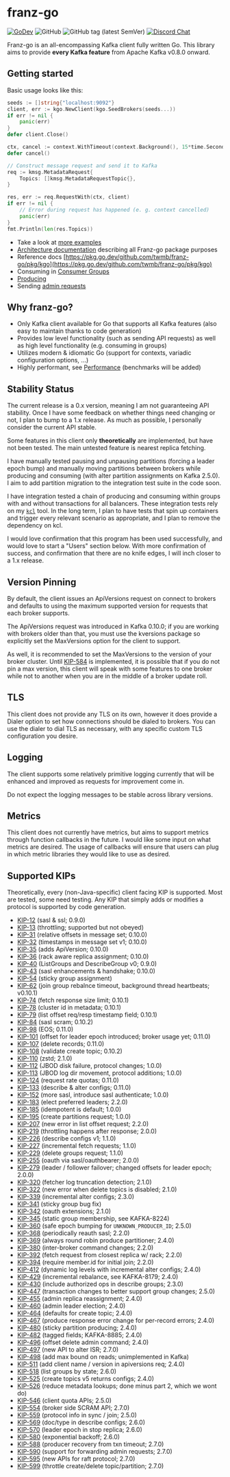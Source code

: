 franz-go
===

[![GoDev](https://img.shields.io/static/v1?label=godev&message=reference&color=00add8)][godev]
![GitHub](https://img.shields.io/github/license/twmb/franz-go)
![GitHub tag (latest SemVer)](https://img.shields.io/github/v/tag/twmb/franz-go)
[![Discord Chat](https://img.shields.io/badge/discord-online-brightgreen.svg)](https://discord.gg/K4R5c8zsMS)

[godev]: https://pkg.go.dev/github.com/twmb/franz-go/pkg/kgo

Franz-go is an all-encompassing Kafka client fully written Go. This library aims to provide **every Kafka feature** from 
Apache Kafka v0.8.0 onward.

## Getting started

Basic usage looks like this:

```go
seeds := []string{"localhost:9092"}
client, err := kgo.NewClient(kgo.SeedBrokers(seeds...))
if err != nil {
    panic(err)
}
defer client.Close()

ctx, cancel := context.WithTimeout(context.Background(), 15*time.Second)
defer cancel()

// Construct message request and send it to Kafka
req := kmsg.MetadataRequest{
    Topics: []kmsg.MetadataRequestTopic{},
}

res, err := req.RequestWith(ctx, client)
if err != nil {
    // Error during request has happened (e. g. context cancelled)
    panic(err)
}
fmt.Println(len(res.Topics))
```

- Take a look at [more examples](./examples) 
- [Architecture documentation](./docs/architecture.md) describing all Franz-go package purposes
- Reference docs [https://pkg.go.dev/github.com/twmb/franz-go/pkg/kgo](https://pkg.go.dev/github.com/twmb/franz-go/pkg/kgo)
- Consuming in [Consumer Groups](./docs/consumer-groups.md)
- [Producing](./docs/producer.md)
- Sending [admin requests](./docs/admin-requests.md)

## Why franz-go?

- Only Kafka client available for Go that supports all Kafka features (also easy to maintain thanks to code generation)
- Provides low level functionality (such as sending API requests) as well as high level functionality (e.g. consuming in groups)
- Utilizes modern & idiomatic Go (support for contexts, variadic configuration options, ...)
- Highly performant, see [Performance](./docs/performance.md) (benchmarks will be added)

## Stability Status

The current release is a 0.x version, meaning I am not guaranteeing API
stability. Once I have some feedback on whether things need changing or not,
I plan to bump to a 1.x release. As much as possible, I personally consider
the current API stable.

Some features in this client only **theoretically** are implemented, but have
not been tested. The main untested feature is nearest replica fetching.

I have manually tested pausing and unpausing partitions (forcing a leader epoch
bump) and manually moving partitions between brokers while producing and
consuming (with alter partition assignments on Kafka 2.5.0). I aim to add
partition migration to the integration test suite in the code soon.

I have integration tested a chain of producing and consuming within groups
with and without transactions for all balancers. These integration tests rely
on my [`kcl`][2] tool. In the long term, I plan to have tests that spin up
containers and trigger every relevant scenario as appropriate, and I plan to
remove the dependency on kcl.

[2]: https://github.com/twmb/kcl

I would love confirmation that this program has been used successfully, and
would love to start a "Users" section below. With more confirmation of success,
and confirmation that there are no knife edges, I will inch closer to a 1.x
release.

## Version Pinning

By default, the client issues an ApiVersions request on connect to brokers
and defaults to using the maximum supported version for requests that each
broker supports.

The ApiVersions request was introduced in Kafka 0.10.0; if you are working
with brokers older than that, you must use the kversions package so explicitly
set the MaxVersions option for the client to support.

As well, it is recommended to set the MaxVersions to the version of your
broker cluster. Until [KIP-584][5] is implemented, it is possible that
if you do not pin a max version, this client will speak with some features
to one broker while not to another when you are in the middle of a broker
update roll.

[5]: https://cwiki.apache.org/confluence/display/KAFKA/KIP-584%3A+Versioning+scheme+for+features

## TLS

This client does not provide any TLS on its own, however it does provide
a Dialer option to set how connections should be dialed to brokers. You
can use the dialer to dial TLS as necessary, with any specific custom
TLS configuration you desire.

## Logging

The client supports some relatively primitive logging currently that will
be enhanced and improved as requests for improvement come in.

Do not expect the logging messages to be stable across library versions.

## Metrics

This client does not currently have metrics, but aims to support metrics
through function callbacks in the future. I would like some input on
what metrics are desired. The usage of callbacks will ensure that users
can plug in which metric libraries they would like to use as desired.

## Supported KIPs

Theoretically, every (non-Java-specific) client facing KIP is supported.
Most are tested, some need testing. Any KIP that simply adds or modifies
a protocol is supported by code generation.

- [KIP-12](https://cwiki.apache.org/confluence/pages/viewpage.action?pageId=51809888) (sasl & ssl; 0.9.0)
- [KIP-13](https://cwiki.apache.org/confluence/display/KAFKA/KIP-13+-+Quotas) (throttling; supported but not obeyed)
- [KIP-31](https://cwiki.apache.org/confluence/display/KAFKA/KIP-31+-+Move+to+relative+offsets+in+compressed+message+sets) (relative offsets in message set; 0.10.0)
- [KIP-32](https://cwiki.apache.org/confluence/display/KAFKA/KIP-32+-+Add+timestamps+to+Kafka+message) (timestamps in message set v1; 0.10.0)
- [KIP-35](https://cwiki.apache.org/confluence/display/KAFKA/KIP-35+-+Retrieving+protocol+version) (adds ApiVersion; 0.10.0)
- [KIP-36](https://cwiki.apache.org/confluence/display/KAFKA/KIP-36+Rack+aware+replica+assignment) (rack aware replica assignment; 0.10.0)
- [KIP-40](https://cwiki.apache.org/confluence/display/KAFKA/KIP-40%3A+ListGroups+and+DescribeGroup) (ListGroups and DescribeGroup v0; 0.9.0)
- [KIP-43](https://cwiki.apache.org/confluence/display/KAFKA/KIP-43%3A+Kafka+SASL+enhancements) (sasl enhancements & handshake; 0.10.0)
- [KIP-54](https://cwiki.apache.org/confluence/display/KAFKA/KIP-54+-+Sticky+Partition+Assignment+Strategy) (sticky group assignment)
- [KIP-62](https://cwiki.apache.org/confluence/display/KAFKA/KIP-62%3A+Allow+consumer+to+send+heartbeats+from+a+background+thread) (join group rebalnce timeout, background thread heartbeats; v0.10.1)
- [KIP-74](https://cwiki.apache.org/confluence/display/KAFKA/KIP-74%3A+Add+Fetch+Response+Size+Limit+in+Bytes) (fetch response size limit; 0.10.1)
- [KIP-78](https://cwiki.apache.org/confluence/display/KAFKA/KIP-78%3A+Cluster+Id) (cluster id in metadata; 0.10.1)
- [KIP-79](https://cwiki.apache.org/confluence/pages/viewpage.action?pageId=65868090) (list offset req/resp timestamp field; 0.10.1)
- [KIP-84](https://cwiki.apache.org/confluence/display/KAFKA/KIP-84%3A+Support+SASL+SCRAM+mechanisms) (sasl scram; 0.10.2)
- [KIP-98](https://cwiki.apache.org/confluence/display/KAFKA/KIP-98+-+Exactly+Once+Delivery+and+Transactional+Messaging) (EOS; 0.11.0)
- [KIP-101](https://cwiki.apache.org/confluence/display/KAFKA/KIP-101+-+Alter+Replication+Protocol+to+use+Leader+Epoch+rather+than+High+Watermark+for+Truncation) (offset for leader epoch introduced; broker usage yet; 0.11.0)
- [KIP-107](https://cwiki.apache.org/confluence/display/KAFKA/KIP-107%3A+Add+deleteRecordsBefore%28%29+API+in+AdminClient) (delete records; 0.11.0)
- [KIP-108](https://cwiki.apache.org/confluence/display/KAFKA/KIP-108%3A+Create+Topic+Policy) (validate create topic; 0.10.2)
- [KIP-110](https://cwiki.apache.org/confluence/display/KAFKA/KIP-110%3A+Add+Codec+for+ZStandard+Compression) (zstd; 2.1.0)
- [KIP-112](https://cwiki.apache.org/confluence/display/KAFKA/KIP-112%3A+Handle+disk+failure+for+JBOD) (JBOD disk failure, protocol changes; 1.0.0)
- [KIP-113](https://cwiki.apache.org/confluence/display/KAFKA/KIP-113%3A+Support+replicas+movement+between+log+directories) (JBOD log dir movement, protocol additions; 1.0.0)
- [KIP-124](https://cwiki.apache.org/confluence/display/KAFKA/KIP-124+-+Request+rate+quotas) (request rate quotas; 0.11.0)
- [KIP-133](https://cwiki.apache.org/confluence/display/KAFKA/KIP-133%3A+Describe+and+Alter+Configs+Admin+APIs) (describe & alter configs; 0.11.0)
- [KIP-152](https://cwiki.apache.org/confluence/display/KAFKA/KIP-152+-+Improve+diagnostics+for+SASL+authentication+failures) (more sasl, introduce sasl authenticate; 1.0.0)
- [KIP-183](https://cwiki.apache.org/confluence/display/KAFKA/KIP-183+-+Change+PreferredReplicaLeaderElectionCommand+to+use+AdminClient) (elect preferred leaders; 2.2.0)
- [KIP-185](https://cwiki.apache.org/confluence/display/KAFKA/KIP-185%3A+Make+exactly+once+in+order+delivery+per+partition+the+default+Producer+setting) (idempotent is default; 1.0.0)
- [KIP-195](https://cwiki.apache.org/confluence/display/KAFKA/KIP-195%3A+AdminClient.createPartitions) (create partitions request; 1.0.0)
- [KIP-207](https://cwiki.apache.org/confluence/display/KAFKA/KIP-207%3A+Offsets+returned+by+ListOffsetsResponse+should+be+monotonically+increasing+even+during+a+partition+leader+change) (new error in list offset request; 2.2.0)
- [KIP-219](https://cwiki.apache.org/confluence/display/KAFKA/KIP-219+-+Improve+quota+throttle+communication) (throttling happens after response; 2.0.0)
- [KIP-226](https://cwiki.apache.org/confluence/display/KAFKA/KIP-226+-+Dynamic+Broker+Configuration) (describe configs v1; 1.1.0)
- [KIP-227](https://cwiki.apache.org/confluence/display/KAFKA/KIP-227%3A+Introduce+Incremental+FetchRequests+to+Increase+Partition+Scalability) (incremental fetch requests; 1.1.0)
- [KIP-229](https://cwiki.apache.org/confluence/display/KAFKA/KIP-229%3A+DeleteGroups+API) (delete groups request; 1.1.0)
- [KIP-255](https://cwiki.apache.org/confluence/pages/viewpage.action?pageId=75968876) (oauth via sasl/oauthbearer; 2.0.0)
- [KIP-279](https://cwiki.apache.org/confluence/display/KAFKA/KIP-279%3A+Fix+log+divergence+between+leader+and+follower+after+fast+leader+fail+over) (leader / follower failover; changed offsets for leader epoch; 2.0.0)
- [KIP-320](https://cwiki.apache.org/confluence/display/KAFKA/KIP-320%3A+Allow+fetchers+to+detect+and+handle+log+truncation) (fetcher log truncation detection; 2.1.0)
- [KIP-322](https://cwiki.apache.org/confluence/pages/viewpage.action?pageId=87295558) (new error when delete topics is disabled; 2.1.0)
- [KIP-339](https://cwiki.apache.org/confluence/display/KAFKA/KIP-339%3A+Create+a+new+IncrementalAlterConfigs+API) (incremental alter configs; 2.3.0)
- [KIP-341](https://cwiki.apache.org/confluence/display/KAFKA/KIP-341%3A+Update+Sticky+Assignor%27s+User+Data+Protocol) (sticky group bug fix)
- [KIP-342](https://cwiki.apache.org/confluence/display/KAFKA/KIP-342%3A+Add+support+for+Custom+SASL+extensions+in+OAuthBearer+authentication) (oauth extensions; 2.1.0)
- [KIP-345](https://cwiki.apache.org/confluence/display/KAFKA/KIP-345%3A+Introduce+static+membership+protocol+to+reduce+consumer+rebalances) (static group membership, see KAFKA-8224)
- [KIP-360](https://cwiki.apache.org/confluence/pages/viewpage.action?pageId=89068820) (safe epoch bumping for `UNKNOWN_PRODUCER_ID`; 2.5.0)
- [KIP-368](https://cwiki.apache.org/confluence/display/KAFKA/KIP-368%3A+Allow+SASL+Connections+to+Periodically+Re-Authenticate) (periodically reauth sasl; 2.2.0)
- [KIP-369](https://cwiki.apache.org/confluence/pages/viewpage.action?pageId=89070828) (always round robin produce partitioner; 2.4.0)
- [KIP-380](https://cwiki.apache.org/confluence/display/KAFKA/KIP-380%3A+Detect+outdated+control+requests+and+bounced+brokers+using+broker+generation) (inter-broker command changes; 2.2.0)
- [KIP-392](https://cwiki.apache.org/confluence/display/KAFKA/KIP-392%3A+Allow+consumers+to+fetch+from+closest+replica) (fetch request from closest replica w/ rack; 2.2.0)
- [KIP-394](https://cwiki.apache.org/confluence/display/KAFKA/KIP-394%3A+Require+member.id+for+initial+join+group+request) (require member.id for initial join; 2.2.0)
- [KIP-412](https://cwiki.apache.org/confluence/display/KAFKA/KIP-412%3A+Extend+Admin+API+to+support+dynamic+application+log+levels) (dynamic log levels with incremental alter configs; 2.4.0)
- [KIP-429](https://cwiki.apache.org/confluence/display/KAFKA/KIP-429%3A+Kafka+Consumer+Incremental+Rebalance+Protocol) (incremental rebalance, see KAFKA-8179; 2.4.0)
- [KIP-430](https://cwiki.apache.org/confluence/display/KAFKA/KIP-430+-+Return+Authorized+Operations+in+Describe+Responses) (include authorized ops in describe groups; 2.3.0)
- [KIP-447](https://cwiki.apache.org/confluence/display/KAFKA/KIP-447%3A+Producer+scalability+for+exactly+once+semantics) (transaction changes to better support group changes; 2.5.0)
- [KIP-455](https://cwiki.apache.org/confluence/display/KAFKA/KIP-455%3A+Create+an+Administrative+API+for+Replica+Reassignment) (admin replica reassignment; 2.4.0)
- [KIP-460](https://cwiki.apache.org/confluence/display/KAFKA/KIP-460%3A+Admin+Leader+Election+RPC) (admin leader election; 2.4.0)
- [KIP-464](https://cwiki.apache.org/confluence/pages/viewpage.action?pageId=113708722) (defaults for create topic; 2.4.0)
- [KIP-467](https://cwiki.apache.org/confluence/display/KAFKA/KIP-467%3A+Augment+ProduceResponse+error+messaging+for+specific+culprit+records) (produce response error change for per-record errors; 2.4.0)
- [KIP-480](https://cwiki.apache.org/confluence/display/KAFKA/KIP-480%3A+Sticky+Partitioner) (sticky partition producing; 2.4.0)
- [KIP-482](https://cwiki.apache.org/confluence/display/KAFKA/KIP-482%3A+The+Kafka+Protocol+should+Support+Optional+Tagged+Fields) (tagged fields; KAFKA-8885; 2.4.0)
- [KIP-496](https://cwiki.apache.org/confluence/display/KAFKA/KIP-496%3A+Administrative+API+to+delete+consumer+offsets) (offset delete admin command; 2.4.0)
- [KIP-497](https://cwiki.apache.org/confluence/display/KAFKA/KIP-497%3A+Add+inter-broker+API+to+alter+ISR) (new API to alter ISR; 2.7.0)
- [KIP-498](https://cwiki.apache.org/confluence/display/KAFKA/KIP-498%3A+Add+client-side+configuration+for+maximum+response+size+to+protect+against+OOM) (add max bound on reads; unimplemented in Kafka)
- [KIP-511](https://cwiki.apache.org/confluence/display/KAFKA/KIP-511%3A+Collect+and+Expose+Client%27s+Name+and+Version+in+the+Brokers) (add client name / version in apiversions req; 2.4.0)
- [KIP-518](https://cwiki.apache.org/confluence/display/KAFKA/KIP-518%3A+Allow+listing+consumer+groups+per+state) (list groups by state; 2.6.0)
- [KIP-525](https://cwiki.apache.org/confluence/display/KAFKA/KIP-525+-+Return+topic+metadata+and+configs+in+CreateTopics+response) (create topics v5 returns configs; 2.4.0)
- [KIP-526](https://cwiki.apache.org/confluence/display/KAFKA/KIP-526%3A+Reduce+Producer+Metadata+Lookups+for+Large+Number+of+Topics) (reduce metadata lookups; done minus part 2, which we wont do)
- [KIP-546](https://cwiki.apache.org/confluence/display/KAFKA/KIP-546%3A+Add+Client+Quota+APIs+to+the+Admin+Client) (client quota APIs; 2.5.0)
- [KIP-554](https://cwiki.apache.org/confluence/display/KAFKA/KIP-554%3A+Add+Broker-side+SCRAM+Config+API) (broker side SCRAM API; 2.7.0)
- [KIP-559](https://cwiki.apache.org/confluence/display/KAFKA/KIP-559%3A+Make+the+Kafka+Protocol+Friendlier+with+L7+Proxies) (protocol info in sync / join; 2.5.0)
- [KIP-569](https://cwiki.apache.org/confluence/display/KAFKA/KIP-569%3A+DescribeConfigsResponse+-+Update+the+schema+to+include+additional+metadata+information+of+the+field) (doc/type in describe configs; 2.6.0)
- [KIP-570](https://cwiki.apache.org/confluence/display/KAFKA/KIP-570%3A+Add+leader+epoch+in+StopReplicaRequest) (leader epoch in stop replica; 2.6.0)
- [KIP-580](https://cwiki.apache.org/confluence/display/KAFKA/KIP-580%3A+Exponential+Backoff+for+Kafka+Clients) (exponential backoff; 2.6.0)
- [KIP-588](https://cwiki.apache.org/confluence/display/KAFKA/KIP-588%3A+Allow+producers+to+recover+gracefully+from+transaction+timeouts) (producer recovery from txn timeout; 2.7.0)
- [KIP-590](https://cwiki.apache.org/confluence/display/KAFKA/KIP-590%3A+Redirect+Zookeeper+Mutation+Protocols+to+The+Controller) (support for forwarding admin requests; 2.7.0)
- [KIP-595](https://cwiki.apache.org/confluence/display/KAFKA/KIP-595%3A+A+Raft+Protocol+for+the+Metadata+Quorum) (new APIs for raft protocol; 2.7.0)
- [KIP-599](https://cwiki.apache.org/confluence/display/KAFKA/KIP-599%3A+Throttle+Create+Topic%2C+Create+Partition+and+Delete+Topic+Operations) (throttle create/delete topic/partition; 2.7.0)
